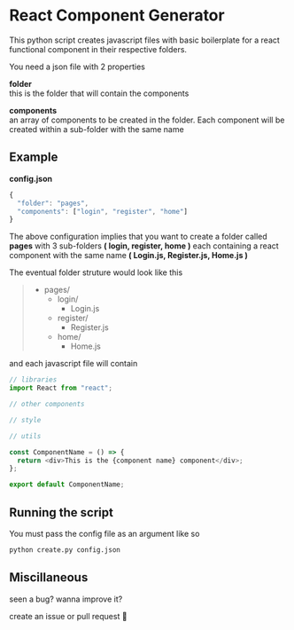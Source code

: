 # React Component Generator

This python script creates javascript files with basic boilerplate for a react functional component in their respective folders.

You need a json file with 2 properties

**folder**  
this is the folder that will contain the components

**components**  
an array of components to be created in the folder. Each component will be created within a sub-folder with the same name

## Example

**config.json**

```js
{
  "folder": "pages",
  "components": ["login", "register", "home"]
}
```

The above configuration implies that you want to create a folder called **pages** with 3 sub-folders **( login, register, home )** each containing a react component with the same name **( Login.js, Register.js, Home.js )**

The eventual folder struture would look like this

> - pages/
>   - login/
>     - Login.js
>   - register/
>     - Register.js
>   - home/
>     - Home.js

and each javascript file will contain

```js
// libraries
import React from "react";

// other components

// style

// utils

const ComponentName = () => {
  return <div>This is the {component name} component</div>;
};

export default ComponentName;
```

## Running the script

You must pass the config file as an argument like so

```py
python create.py config.json
```

## Miscillaneous

seen a bug?
wanna improve it?

create an issue or pull request 🚀
